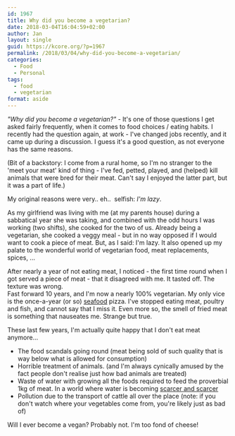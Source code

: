 ```yaml
---
id: 1967
title: Why did you become a vegetarian?
date: 2018-03-04T16:04:59+02:00
author: Jan
layout: single
guid: https://kcore.org/?p=1967
permalink: /2018/03/04/why-did-you-become-a-vegetarian/
categories:
  - Food
  - Personal
tags:
  - food
  - vegetarian
format: aside
---
```

_"Why did you become a vegetarian?"_ - It's one of those questions I get asked fairly frequently, when it comes to food choices / eating habits. I recently had the question again, at work - I've changed jobs recently, and it came up during a discussion. I guess it's a good question, as not everyone has the same reasons.

(Bit of a backstory: I come from a rural home, so I'm no stranger to the 'meet your meat' kind of thing - I've fed, petted, played, and (helped) kill animals that were bred for their meat. Can't say I enjoyed the latter part, but it was a part of life.)

My original reasons were very.. eh..  selfish: _I'm lazy_.

As my girlfriend was living with me (at my parents house) during a sabbatical year she was taking, and combined with the odd hours I was working (two shifts), she cooked for the two of us. Already being a vegetarian, she cooked a veggy meal - but in no way opposed if I would want to cook a piece of meat. But, as I said: I'm lazy. It also opened up my palate to the wonderful world of vegetarian food, meat replacements, spices, ...

After nearly a year of not eating meat, I noticed - the first time round when I got served a piece of meat - that it disagreed with me. It tasted off. The texture was wrong.  
Fast forward 10 years, and I'm now a nearly 100% vegetarian. My only vice is the once-a-year (or so) <a href="https://en.wikipedia.org/wiki/Seafood" target="_blank" rel="noopener">seafood</a> pizza. I've stopped eating meat, poultry and fish, and cannot say that I miss it. Even more so, the smell of fried meat is something that nauseates me. Strange but true.

These last few years, I'm actually quite happy that I don't eat meat anymore...

  * The food scandals going round (meat being sold of such quality that is way below what is allowed for consumption)
  * Horrible treatment of animals. (and I'm always cynically amused by the fact people don't realise just how bad animals are treated)
  * Waste of water with growing all the foods required to feed the proverbial 1kg of meat. In a world where water is becoming <a href="http://www.bbc.com/news/business-42626790" target="_blank" rel="noopener">scarcer and scarcer</a>
  * Pollution due to the transport of cattle all over the place (note: if you don't watch where your vegetables come from, you're likely just as bad of)

Will I ever become a vegan? Probably not. I'm too fond of cheese!